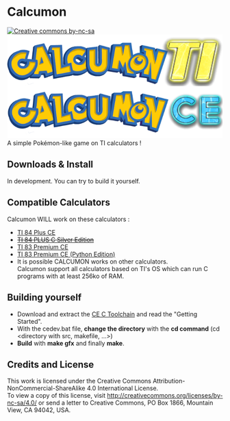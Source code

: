 # Calcumon
[![Creative commons by-nc-sa](https://licensebuttons.net/l/by-nc-sa/4.0/88x31.png)](http://creativecommons.org/licenses/by-nc-sa/4.0/)  
![CALCUMON logo](https://raw.githubusercontent.com/SiniKraft/Calcumon/main/logo.png)  
A simple Pokémon-like game on TI calculators !
## Downloads & Install  
In development. You can try to build it yourself.
## Compatible Calculators
Calcumon WILL work on these calculators :  
- [TI 84 Plus CE](https://en.wikipedia.org/wiki/TI-84_Plus_series#TI-84_Plus_CE_and_TI-84_Plus_CE-T)  
- ~~[TI 84 PLUS C Silver Edition](https://en.wikipedia.org/wiki/TI-84_Plus_series#TI-84_Plus_C_Silver_Edition)~~  
- [TI 83 Premium CE](https://en.wikipedia.org/wiki/TI-83_Premium_CE)  
- [TI 83 Premium CE (Python Edition)](https://en.wikipedia.org/wiki/TI-83_Premium_CE#Programming)  
- It is possible CALCUMON works on other calculators.  
Calcumon support all calculators based on TI's OS which can run C programs with at least 256ko of RAM.  
## Building yourself
- Download and extract the [CE C Toolchain](https://github.com/CE-Programming/toolchain/releases) and read the "Getting Started".
- With the cedev.bat file, **change the directory** with the **cd command** (cd \<directory with src, makefile, ...>)
- **Build** with **make gfx** and finally **make**.
## Credits and License  
This work is licensed under the Creative Commons Attribution-NonCommercial-ShareAlike 4.0 International License.  
To view a copy of this license, visit http://creativecommons.org/licenses/by-nc-sa/4.0/ or send a letter to Creative Commons, PO Box 1866, Mountain View, CA 94042, USA.